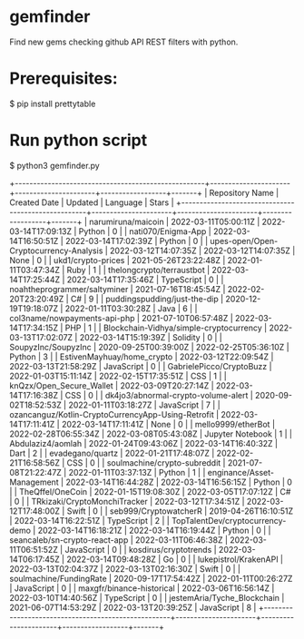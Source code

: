 # gemfinder
Find new gems checking github API REST filters with python.

# Prerequisites:
$ pip install prettytable

# Run python script
$ python3 gemfinder.py

+----------------------------------------------------+----------------------+----------------------+------------------+-------+
|                  Repository Name                   |     Created Date     |       Updated        |     Language     | Stars |
+----------------------------------------------------+----------------------+----------------------+------------------+-------+
|                 narumiruna/maicoin                 | 2022-03-11T05:00:11Z | 2022-03-14T17:09:13Z |      Python      |   0   |
|                 nati070/Enigma-App                 | 2022-03-14T16:50:51Z | 2022-03-14T17:02:39Z |      Python      |   0   |
|       upes-open/Open-Cryptocurrency-Analysis       | 2022-03-12T14:07:35Z | 2022-03-12T14:07:35Z |       None       |   0   |
|                 ukd1/crypto-prices                 | 2021-05-26T23:22:48Z | 2022-01-11T03:47:34Z |       Ruby       |   1   |
|             thelongcrypto/terraustbot              | 2022-03-14T17:25:44Z | 2022-03-14T17:35:46Z |    TypeScript    |   0   |
|            noahtheprogrammer/saltyminer            | 2021-07-16T18:45:54Z | 2022-02-20T23:20:49Z |        C#        |   9   |
|            puddingspudding/just-the-dip            | 2020-12-19T19:18:07Z | 2022-01-11T03:30:28Z |       Java       |   6   |
|            col3name/nowpayments-api-php            | 2021-07-10T06:57:48Z | 2022-03-14T17:34:15Z |       PHP        |   1   |
|      Blockchain-Vidhya/simple-cryptocurrency       | 2022-03-13T17:02:07Z | 2022-03-14T15:19:39Z |     Solidity     |   0   |
|                SoupyzInc/SoupyzInc                 | 2020-09-25T00:39:00Z | 2022-02-25T05:36:10Z |      Python      |   3   |
|             EstivenMayhuay/home_crypto             | 2022-03-12T22:09:54Z | 2022-03-13T21:58:29Z |    JavaScript    |   0   |
|              GabrielePicco/CryptoBuzz              | 2022-01-03T15:11:14Z | 2022-02-15T17:35:51Z |       CSS        |   1   |
|              knQzx/Open_Secure_Wallet              | 2022-03-09T20:27:14Z | 2022-03-14T17:16:38Z |       CSS        |   0   |
|        dk4jo3/abnormal-crypto-volume-alert         | 2020-09-02T18:52:53Z | 2022-01-11T03:18:27Z |    JavaScript    |   7   |
| ozancanguz/Kotlin-CryptoCurrencyApp-Using-Retrofit | 2022-03-14T17:11:41Z | 2022-03-14T17:11:41Z |       None       |   0   |
|                 mello9999/etherBot                 | 2022-02-28T06:55:34Z | 2022-03-08T05:43:08Z | Jupyter Notebook |   1   |
|                 Abdulaziz4/aomlah                  | 2022-01-24T09:43:06Z | 2022-03-14T16:40:32Z |       Dart       |   2   |
|                  evadegano/quartz                  | 2022-01-21T17:48:07Z | 2022-02-21T16:58:56Z |       CSS        |   0   |
|            soulmachine/crypto-subreddit            | 2021-07-08T21:22:47Z | 2022-01-11T03:37:13Z |      Python      |   1   |
|             enginance/Asset-Management             | 2022-03-14T16:44:28Z | 2022-03-14T16:56:15Z |      Python      |   0   |
|                  TheQffel/OneCoin                  | 2022-01-15T19:08:30Z | 2022-03-05T17:07:12Z |        C#        |   0   |
|            TRkizaki/CryptoMonchiTracker            | 2022-03-12T17:34:51Z | 2022-03-12T17:48:00Z |      Swift       |   0   |
|               seb999/CryptowatcherR                | 2019-04-26T16:10:51Z | 2022-03-14T16:22:51Z |    TypeScript    |   2   |
|          TopTalentDev/cryptocurrency-demo          | 2022-03-14T16:18:21Z | 2022-03-14T16:19:44Z |      Python      |   0   |
|           seancaleb/sn-crypto-react-app            | 2022-03-11T06:46:38Z | 2022-03-11T06:51:52Z |    JavaScript    |   0   |
|               kosdirus/cryptotrends                | 2022-03-14T06:17:45Z | 2022-03-14T09:48:28Z |        Go        |   0   |
|               lukepistrol/KrakenAPI                | 2022-03-13T02:04:37Z | 2022-03-13T02:16:30Z |      Swift       |   0   |
|              soulmachine/FundingRate               | 2020-09-17T17:54:42Z | 2022-01-11T00:26:27Z |    JavaScript    |   0   |
|             maxgfr/binance-historical              | 2022-03-06T16:56:14Z | 2022-03-10T14:40:56Z |    TypeScript    |   0   |
|            jestemAria/Tyche_Blockchain             | 2021-06-07T14:53:29Z | 2022-03-13T20:39:25Z |    JavaScript    |   8   |
+----------------------------------------------------+----------------------+----------------------+------------------+-------+
